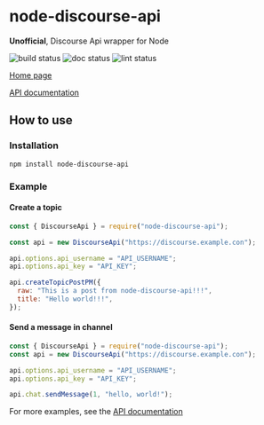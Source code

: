 # node-discourse-api

**Unofficial**, Discourse Api wrapper for Node

![build status](https://github.com/Lhcfl/node-discourse-api/actions/workflows/build.yml/badge.svg)
![doc status](https://github.com/Lhcfl/node-discourse-api/actions/workflows/tsdoc.yml/badge.svg)
![lint status](https://github.com/Lhcfl/node-discourse-api/actions/workflows/lint_check.yml/badge.svg)

[Home page](https://github.com/Lhcfl/node-discourse-api)

[API documentation](https://lhcfl.github.io/node-discourse-api/)

## How to use

### Installation

```
npm install node-discourse-api
```

### Example

#### Create a topic

```javascript
const { DiscourseApi } = require("node-discourse-api");

const api = new DiscourseApi("https://discourse.example.con");

api.options.api_username = "API_USERNAME";
api.options.api_key = "API_KEY";

api.createTopicPostPM({
  raw: "This is a post from node-discourse-api!!!",
  title: "Hello world!!!",
});
```

#### Send a message in channel

```javascript
const { DiscourseApi } = require("node-discourse-api");
const api = new DiscourseApi("https://discourse.example.con");

api.options.api_username = "API_USERNAME";
api.options.api_key = "API_KEY";

api.chat.sendMessage(1, "hello, world!");
```

For more examples, see the [API documentation](https://lhcfl.github.io/node-discourse-api/)
